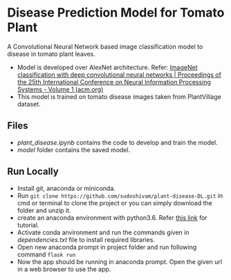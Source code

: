 

# Disease Prediction Model for Tomato Plant
A Convolutional Neural Network based image classification model to disease in tomato plant leaves.

 - Model is developed over AlexNet architecture. Refer: [ImageNet classification with deep convolutional neural networks | Proceedings of the 25th International Conference on Neural Information Processing Systems - Volume 1 (acm.org)](https://dl.acm.org/doi/10.5555/2999134.2999257)
 - This model is trained on tomato disease images taken from PlantVillage dataset.
 
 

## Files

 - *plant_disease.ipynb* contains the code to develop and train the model.
 - *model* folder contains the saved model.
## Run Locally
 - Install git, anaconda or miniconda.
 - Run `git clone https://github.com/sudoshivam/plant-disease-DL.git` in cmd or terminal to clone the project or you can simply download the folder and unzip it.
 - create an anaconda environment with python3.6. Refer [this link](https://docs.conda.io/projects/conda/en/latest/user-guide/tasks/manage-environments.html#creating-an-environment-with-commands)  for tutorial.
 - Activate conda anvironment and run the commands given in *dependencies.txt* file to install required libraries.
 - Open new anaconda prompt in project folder and run following command `flask run`
 - Now the app should be running in anaconda prompt. Open the given url in a web browser to use the app.
 

